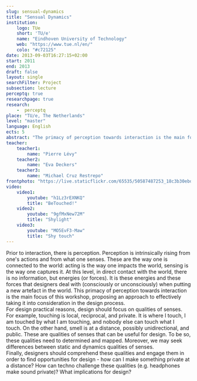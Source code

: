 ```yaml
---
slug: sensual-dynamics
title: "Sensual Dynamics"
institution:
    logo: TUe
    short: 'TU/e'
    name: "Eindhoven University of Technology"
    web: "https://www.tue.nl/en/"
    colo: "#c72125"
date: 2013-09-03T16:27:15+02:00
start: 2011
end: 2013
draft: false
layout: single
searchFilter: Project
subsection: lecture
perceptq: true
researchpage: true
research: 
    -  perceptq
place: "TU/e, The Netherlands"
level: "master"
language: English
ects: 5
abstract: "The primacy of perception towards interaction is the main focus of this workshop, proposing an approach to effectively taking it into consideration in the design process."
teacher:
    teacher1:
        name: "Pierre Lévy"
    teacher2:
        name: "Eva Deckers"
    teacher3:
        name: "Michael Cruz Restrepo"
frontphoto: "https://live.staticflickr.com/65535/50587487253_18c3b30ebd.jpg"
video:
    video1:
        youtube: "h1Lz3rEXNKQ"
        title: "BeTouched!"
    video2:
        youtube: "9gfMxNew72M"
        title: "Shylight"
    video3:
        youtube: "MO5EvF3-Maw"
        title: "Shy touch"
---
```

Prior to interaction, there is perception. Perception is intrinsically rising from one's actions and from what one senses. These are the way one is connected to the world: acting is the way one impacts the world, sensing is the way one captures it. At this level, in direct contact with the world, there is no information, but energies (or forces). It is these energies and these forces that designers deal with (consciously or unconsciously) when putting a new artefact in the world. This primacy of perception towards interaction is the main focus of this workshop, proposing an approach to effectively taking it into consideration in the design process.  
For design practical reasons, design should focus on qualities of senses. For example, touching is local, reciprocal, and private. It is where I touch, I am touched by what I am touching, and nobody else can touch what I touch. On the other hand, smell is at a distance, possibly unidirectional, and public. These are qualities of senses that can be useful for design. To be so, these qualities need to determined and mapped. Moreover, we may seek differences between static and dynamics qualities of senses.  
Finally, designers should comprehend these qualities and engage them in order to find opportunities for design - how can I make something private at a distance? How can techno challenge these qualities (e.g. headphones make sound private)? What implications for design?
